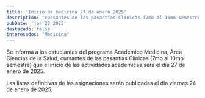 ```yaml
---
title: 'Inicio de medicina 27 de enero 2025'
description: 'cursantes de las pasantías Clínicas (7mo al 10mo semestre) que el inicio de las actividades academicas será el día 27 de enero de 2025'
pubDate: 'jan 23 2025'
destacado: false
interesados: "Medicina"
---
```


Se informa a los estudiantes del programa Académico Medicina, Área Ciencias de la Salud, cursantes de las pasantías Clínicas (7mo al 10mo semestre) que el inicio de las actividades academicas será el día 27 de enero de 2025.

Las listas definitivas de las asignaciones serán publicadas el día viernes 24 de enero de 2025.
